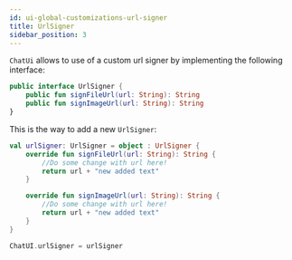 ```yaml
---
id: ui-global-customizations-url-signer
title: UrlSigner
sidebar_position: 3
---
```


`ChatUi` allows to use of a custom url signer by implementing the following interface:

```kotlin
public interface UrlSigner {
    public fun signFileUrl(url: String): String
    public fun signImageUrl(url: String): String
}
```

This is the way to add a new `UrlSigner`:

```kotlin
val urlSigner: UrlSigner = object : UrlSigner {
    override fun signFileUrl(url: String): String {
        //Do some change with url here!
        return url + "new added text"
    }

    override fun signImageUrl(url: String): String {
        //Do some change with url here!
        return url + "new added text"
    }
}

ChatUI.urlSigner = urlSigner
```
